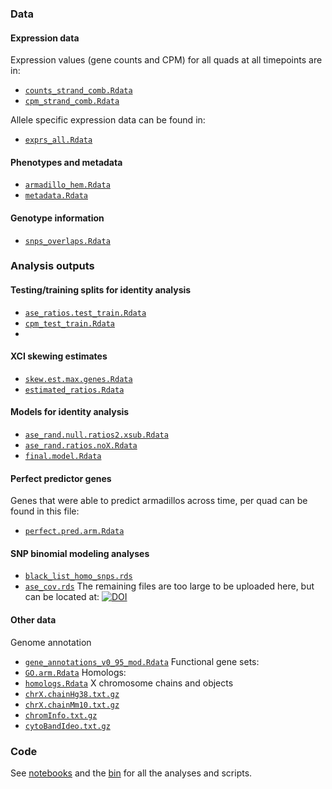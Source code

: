 ### Data

#### Expression data 
Expression values (gene counts and CPM) for all quads at all timepoints are in: 
- [`counts_strand_comb.Rdata`](counts_strand_comb.Rdata)
- [`cpm_strand_comb.Rdata`](cpm_strand_comb.Rdata)

Allele specific expression data can be found in: 
- [`exprs_all.Rdata`](exprs_all.Rdata)

#### Phenotypes and metadata 
- [`armadillo_hem.Rdata`](armadillo_hem.Rdata)
- [`metadata.Rdata`]()

#### Genotype information
- [`snps_overlaps.Rdata`](snps_overlaps.Rdata)


### Analysis outputs
#### Testing/training splits for identity analysis 
- [`ase_ratios.test_train.Rdata`](ase_ratios.test_train.Rdata)
- [`cpm_test_train.Rdata`](cpm_test_train.Rdata)
- 
#### XCI skewing estimates 
- [`skew.est.max.genes.Rdata`](skew.est.max.genes.Rdata)
- [`estimated_ratios.Rdata`](estimated_ratios.Rdata)

#### Models for identity analysis
- [`ase_rand.null.ratios2.xsub.Rdata`](ase_rand.null.ratios2.xsub.Rdata)
- [`ase_rand.ratios.noX.Rdata`](ase_rand.ratios.noX.Rdata)
- [`final.model.Rdata`](final.model.Rdata)


#### Perfect predictor genes 
Genes that were able to predict armadillos across time, per quad can be found in this file: 
- [`perfect.pred.arm.Rdata`](perfect.pred.arm.Rdata)

#### SNP binomial modeling analyses
- [`black_list_homo_snps.rds`](black_list_homo_snps.rds)
- [`ase_cov.rds`](ase_cov.rds)
The remaining files are too large to be uploaded here, but can be located at: 
[![DOI](https://zenodo.org/badge/DOI/10.5281/zenodo.8429576.svg)](https://doi.org/10.5281/zenodo.8429576)

 
#### Other data 
Genome annotation
- [`gene_annotations_v0_95_mod.Rdata`](gene_annotations_v0_95_mod.Rdata)
Functional gene sets:
- [`GO.arm.Rdata`](GO.arm.Rdata)
Homologs: 
- [`homologs.Rdata`](homologs.Rdata)
X chromosome chains and objects
- [`chrX.chainHg38.txt.gz`](chrX.chainHg38.txt.gz)
- [`chrX.chainMm10.txt.gz`](chrX.chainMm10.txt.gz)
- [`chromInfo.txt.gz`](chromInfo.txt.gz)
- [`cytoBandIdeo.txt.gz`](cytoBandIdeo.txt.gz)
  
### Code
See [notebooks](../notebooks/) and the [bin](../notebooks/bin/) for all the analyses and scripts. 
 

